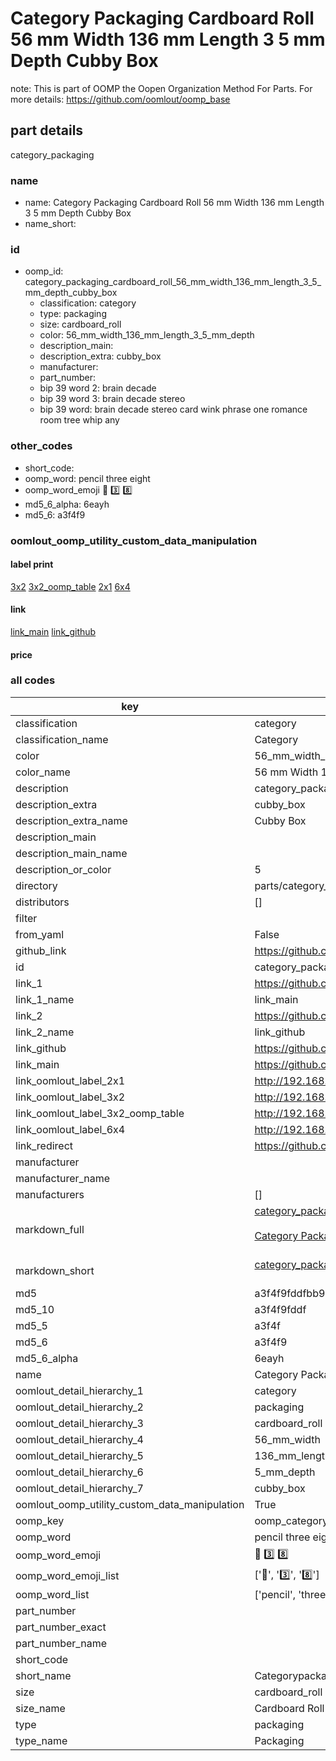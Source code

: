# Category Packaging Cardboard Roll 56 mm Width 136 mm Length 3 5 mm Depth Cubby Box  

note: This is part of OOMP the Oopen Organization Method For Parts. For more details: https://github.com/oomlout/oomp_base

##  part details
  



category_packaging



### name
* name: Category Packaging Cardboard Roll 56 mm Width 136 mm Length 3 5 mm Depth Cubby Box
* name_short: 
### id
* oomp_id: category_packaging_cardboard_roll_56_mm_width_136_mm_length_3_5_mm_depth_cubby_box
  * classification: category
  * type: packaging
  * size: cardboard_roll
  * color: 56_mm_width_136_mm_length_3_5_mm_depth
  * description_main: 
  * description_extra: cubby_box
  * manufacturer: 
  * part_number: 
  * bip 39 word 2: brain decade
  * bip 39 word 3: brain decade stereo
  * bip 39 word: brain decade stereo card wink phrase one romance room tree whip any

### other_codes
* short_code: 
* oomp_word: pencil three eight
* oomp_word_emoji :pencil: :three: :eight:
* md5_6_alpha: 6eayh
* md5_6: a3f4f9






### oomlout_oomp_utility_custom_data_manipulation
#### label print
[3x2](http://192.168.1.245:1112/?label=oomp%206eayh)
[3x2_oomp_table](http://192.168.1.108:1112/?label=oomp%206eayh)
[2x1](http://192.168.1.242:1112/?label=oomp%206eayh)
[6x4](http://192.168.1.55:1112/?label=oomp%206eayh)    

#### link

[link_main](https://github.com/oomlout/oomlout_oomp_version_1_messy/tree/main/parts/category_packaging_cardboard_roll_56_mm_width_136_mm_length_3_5_mm_depth_cubby_box) [link_github](https://github.com/oomlout/oomlout_oomp_version_1_messy/tree/main/parts/category_packaging_cardboard_roll_56_mm_width_136_mm_length_3_5_mm_depth_cubby_box)                             

#### price







### all codes 
| key | value |  
| --- | --- |  
| classification | category |  
| classification_name | Category |  
| color | 56_mm_width_136_mm_length_3_5_mm_depth |  
| color_name | 56 mm Width 136 mm Length 3 5 mm Depth |  
| description | category_packaging |  
| description_extra | cubby_box |  
| description_extra_name | Cubby Box |  
| description_main |  |  
| description_main_name |  |  
| description_or_color | 5  |  
| directory | parts/category_packaging_cardboard_roll_56_mm_width_136_mm_length_3_5_mm_depth_cubby_box |  
| distributors | [] |  
| filter |  |  
| from_yaml | False |  
| github_link | https://github.com/oomlout/oomlout_oomp_part_src/tree/main/parts/category_packaging_cardboard_roll_56_mm_width_136_mm_length_3_5_mm_depth_cubby_box |  
| id | category_packaging_cardboard_roll_56_mm_width_136_mm_length_3_5_mm_depth_cubby_box |  
| link_1 | https://github.com/oomlout/oomlout_oomp_version_1_messy/tree/main/parts/category_packaging_cardboard_roll_56_mm_width_136_mm_length_3_5_mm_depth_cubby_box |  
| link_1_name | link_main |  
| link_2 | https://github.com/oomlout/oomlout_oomp_version_1_messy/tree/main/parts/category_packaging_cardboard_roll_56_mm_width_136_mm_length_3_5_mm_depth_cubby_box |  
| link_2_name | link_github |  
| link_github | https://github.com/oomlout/oomlout_oomp_version_1_messy/tree/main/parts/category_packaging_cardboard_roll_56_mm_width_136_mm_length_3_5_mm_depth_cubby_box |  
| link_main | https://github.com/oomlout/oomlout_oomp_version_1_messy/tree/main/parts/category_packaging_cardboard_roll_56_mm_width_136_mm_length_3_5_mm_depth_cubby_box |  
| link_oomlout_label_2x1 | http://192.168.1.242:1112/?label=oomp%206eayh |  
| link_oomlout_label_3x2 | http://192.168.1.245:1112/?label=oomp%206eayh |  
| link_oomlout_label_3x2_oomp_table | http://192.168.1.108:1112/?label=oomp%206eayh |  
| link_oomlout_label_6x4 | http://192.168.1.55:1112/?label=oomp%206eayh |  
| link_redirect | https://github.com/oomlout/oomlout_oomp_version_1_messy/tree/main/parts/category_packaging_cardboard_roll_56_mm_width_136_mm_length_3_5_mm_depth_cubby_box |  
| manufacturer |  |  
| manufacturer_name |  |  
| manufacturers | [] |  
| markdown_full | [category_packaging_cardboard_roll_56_mm_width_136_mm_length_3_5_mm_depth_cubby_box](none)<br>[](none)<br>[Category Packaging Cardboard Roll 56 Mm Width 136 Mm Length 3 5 Mm Depth Cubby Box](none)<br><br> |  
| markdown_short | [category_packaging_cardboard_roll_56_mm_width_136_mm_length_3_5_mm_depth_cubby_box](none)<br><br> |  
| md5 | a3f4f9fddfbb93568f7de229ab0e20d7 |  
| md5_10 | a3f4f9fddf |  
| md5_5 | a3f4f |  
| md5_6 | a3f4f9 |  
| md5_6_alpha | 6eayh |  
| name | Category Packaging Cardboard Roll 56 mm Width 136 mm Length 3 5 mm Depth Cubby Box |  
| oomlout_detail_hierarchy_1 | category |  
| oomlout_detail_hierarchy_2 | packaging |  
| oomlout_detail_hierarchy_3 | cardboard_roll |  
| oomlout_detail_hierarchy_4 | 56_mm_width |  
| oomlout_detail_hierarchy_5 | 136_mm_length |  
| oomlout_detail_hierarchy_6 | 5_mm_depth |  
| oomlout_detail_hierarchy_7 | cubby_box |  
| oomlout_oomp_utility_custom_data_manipulation | True |  
| oomp_key | oomp_category_packaging_cardboard_roll_56_mm_width_136_mm_length_3_5_mm_depth_cubby_box |  
| oomp_word | pencil three eight |  
| oomp_word_emoji | :pencil: :three: :eight: |  
| oomp_word_emoji_list | [':pencil:', ':three:', ':eight:'] |  
| oomp_word_list | ['pencil', 'three', 'eight'] |  
| part_number |  |  
| part_number_exact |  |  
| part_number_name |  |  
| short_code |  |  
| short_name | Categorypackaging |  
| size | cardboard_roll |  
| size_name | Cardboard Roll |  
| type | packaging |  
| type_name | Packaging |  
